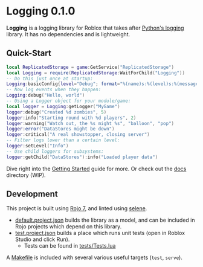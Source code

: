 # Logging 0.1.0

**Logging** is a logging library for Roblox that takes after
[Python's logging](https://docs.python.org/3/library/logging.html) library. It
has no dependencies and is lightweight.

## Quick-Start

```lua
local ReplicatedStorage = game:GetService("ReplicatedStorage")
local Logging = require(ReplicatedStorage:WaitForChild("Logging"))
-- Do this just once at startup:
Logging:basicConfig{level="Debug"; format="%(name)s:%(level)s:%(message)s"}
-- Now log events when they happen:
Logging:debug("Hello, world")
-- Using a Logger object for your module/game:
local logger = Logging:getLogger("MyGame")
logger:debug("Created %d zombies", 5)
logger:info("Starting round with %d players", 2)
logger:warning("Watch out, the %s might %s", "balloon", "pop")
logger:error("DataStores might be down")
logger:critical("A real showstopper, closing server")
-- Filter logs lower than a certain level:
logger:setLevel("Info")
-- Use child loggers for subsystems:
logger:getChild("DataStores"):info("Loaded player data")
```

Dive right into the [Getting Started](docs/getting-started.md) guide for more.
Or check out the [docs](docs/index.md) directory (WIP).

## Development

This project is built using [Rojo 7](https://github.com/rojo-rbx/rojo), and linted
using [selene](https://github.com/Kampfkarren/selene).

* [default.project.json](default.project.json) builds the library as a model, and
  can be included in Rojo projects which depend on this library.
* [test.project.json](test.project.json) builds a place which runs unit tests
  (open in Roblox Studio and click Run).
  * Tests can be found in [tests/Tests.lua](tests/Tests.lua)

A [Makefile](Makefile) is included with several various useful targets (`test`, `serve`).
